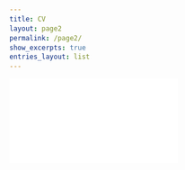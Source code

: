 ```yaml
---
title: CV
layout: page2
permalink: /page2/
show_excerpts: true
entries_layout: list
---
```

![cv](CV_Ludivine_Robert.pdf)

